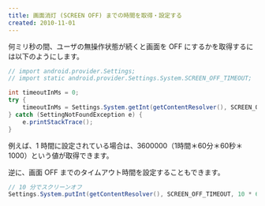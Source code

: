 ```yaml
---
title: 画面消灯 (SCREEN OFF) までの時間を取得・設定する
created: 2010-11-01
---
```


何ミリ秒の間、ユーザの無操作状態が続くと画面を OFF にするかを取得するには以下のようにします。

```java
// import android.provider.Settings;
// import static android.provider.Settings.System.SCREEN_OFF_TIMEOUT;

int timeoutInMs = 0;
try {
    timeoutInMs = Settings.System.getInt(getContentResolver(), SCREEN_OFF_TIMEOUT);
} catch (SettingNotFoundException e) {
    e.printStackTrace();
}
```

例えば、1 時間に設定されている場合は、3600000（1時間＊60分＊60秒＊1000）という値が取得できます。

逆に、画面 OFF までのタイムアウト時間を設定することもできます。

```java
// 10 分でスクリーンオフ
Settings.System.putInt(getContentResolver(), SCREEN_OFF_TIMEOUT, 10 * 60 * 1000);
```

